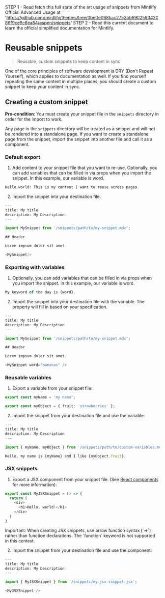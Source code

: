 STEP 1 - Read fetch this full state of the art usage of snippets from Mintlify Official Advanced Usage at 'https://github.com/mintlify/themes/tree/0be0e068bac2752bb890259342086f9ce9c8ea84/aspen/snippets'
STEP 2 - Read this current document to learn the official simplified documentation for Mintlify.

# Reusable snippets

> Reusable, custom snippets to keep content in sync

One of the core principles of software development is DRY (Don't Repeat
Yourself), which applies to documentation as
well. If you find yourself repeating the same content in multiple places, you
should create a custom snippet to keep your content in sync.

## Creating a custom snippet

**Pre-condition**: You must create your snippet file in the `snippets` directory in order for the import to work.

Any page in the `snippets` directory will be treated as a snippet and will not
be rendered into a standalone page. If you want to create a standalone page
from the snippet, import the snippet into another file and call it as a
component.

### Default export

1. Add content to your snippet file that you want to re-use. Optionally, you can add variables that can be filled in via props
   when you import the snippet. In this example, our variable is word.

```typescript snippets/my-snippet.mdx
Hello world! This is my content I want to reuse across pages. 
```

2. Import the snippet into your destination file.

```typescript destination-file.mdx
---
title: My title
description: My Description
---

import MySnippet from '/snippets/path/to/my-snippet.mdx';

## Header

Lorem impsum dolor sit amet.

<MySnippet/>

```

### Exporting with variables

1. Optionally, you can add variables that can be filled in via props when you import the snippet. In this example, our variable is word.

```typescript snippets/my-snippet.mdx
My keyword of the day is {word}.
```

2. Import the snippet into your destination file with the variable. The property will fill in based on your specification.

```typescript destination-file.mdx
---
title: My title
description: My Description
---

import MySnippet from '/snippets/path/to/my-snippet.mdx';

## Header

Lorem impsum dolor sit amet.

<MySnippet word="bananas" />

```

### Reusable variables

1. Export a variable from your snippet file:

```typescript snippets/path/to/custom-variables.mdx
export const myName = 'my name';

export const myObject = { fruit: 'strawberries' };
```

2. Import the snippet from your destination file and use the variable:

```typescript destination-file.mdx
---
title: My title
description: My Description
---

import { myName, myObject } from '/snippets/path/to/custom-variables.mdx';

Hello, my name is {myName} and I like {myObject.fruit}.
```

### JSX snippets

1. Export a JSX component from your snippet file. (See [React components](/react-components) for more information):

```js icon=square-js snippets/my-jsx-snippet.jsx
export const MyJSXSnippet = () => {
  return (
    <div>
      <h1>Hello, world!</h1>
    </div>
  )
}
```

<Note>
  Important: When creating JSX snippets, use arrow function syntax (`=>`) rather than function declarations. The `function` keyword is not supported in this context.
</Note>

2. Import the snippet from your destination file and use the component:

```typescript destination-file.mdx
---
title: My title
description: My Description
---

import { MyJSXSnippet } from '/snippets/my-jsx-snippet.jsx';

<MyJSXSnippet />
```

